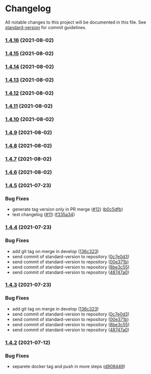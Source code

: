 # Changelog

All notable changes to this project will be documented in this file. See [standard-version](https://github.com/conventional-changelog/standard-version) for commit guidelines.

### [1.4.16](https://github.com/deividbatfish2/jmeter-on-kubernetes/compare/v1.4.15...v1.4.16) (2021-08-02)

### [1.4.15](https://github.com/deividbatfish2/jmeter-on-kubernetes/compare/v1.4.14...v1.4.15) (2021-08-02)

### [1.4.14](https://github.com/deividbatfish2/jmeter-on-kubernetes/compare/v1.4.13...v1.4.14) (2021-08-02)

### [1.4.13](https://github.com/deividbatfish2/jmeter-on-kubernetes/compare/v1.4.12...v1.4.13) (2021-08-02)

### [1.4.12](https://github.com/deividbatfish2/jmeter-on-kubernetes/compare/v1.4.11...v1.4.12) (2021-08-02)

### [1.4.11](https://github.com/deividbatfish2/jmeter-on-kubernetes/compare/v1.4.10...v1.4.11) (2021-08-02)

### [1.4.10](https://github.com/deividbatfish2/jmeter-on-kubernetes/compare/v1.4.9...v1.4.10) (2021-08-02)

### [1.4.9](https://github.com/deividbatfish2/jmeter-on-kubernetes/compare/v1.4.8...v1.4.9) (2021-08-02)

### [1.4.8](https://github.com/deividbatfish2/jmeter-on-kubernetes/compare/v1.4.7...v1.4.8) (2021-08-02)

### [1.4.7](https://github.com/deividbatfish2/jmeter-on-kubernetes/compare/v1.4.6...v1.4.7) (2021-08-02)

### [1.4.6](https://github.com/deividbatfish2/jmeter-on-kubernetes/compare/v1.4.5...v1.4.6) (2021-08-02)

### [1.4.5](https://github.com/deividbatfish2/jmeter-on-kubernetes/compare/v1.4.4...v1.4.5) (2021-07-23)


### Bug Fixes

* generate tag version only in PR merge ([#12](https://github.com/deividbatfish2/jmeter-on-kubernetes/issues/12)) ([b0c5dfb](https://github.com/deividbatfish2/jmeter-on-kubernetes/commit/b0c5dfbe9778d43e250c783c2fc0d7b1f1e4bffc))
* test changelog ([#11](https://github.com/deividbatfish2/jmeter-on-kubernetes/issues/11)) ([f335a34](https://github.com/deividbatfish2/jmeter-on-kubernetes/commit/f335a34d57c0813cb8f001412339fdd31902e3aa))

### [1.4.4](https://github.com/deividbatfish2/jmeter-on-kubernetes/compare/v1.4.2...v1.4.4) (2021-07-23)


### Bug Fixes

* add git tag on merge in develop ([136c323](https://github.com/deividbatfish2/jmeter-on-kubernetes/commit/136c323bc6f72aa607b6772581bc2e75b9fbc3de))
* send commit of standard-version to repository ([0c7e0d3](https://github.com/deividbatfish2/jmeter-on-kubernetes/commit/0c7e0d3fda33a89c2e6f80f10546a7dd7b992eef))
* send commit of standard-version to repository ([00e371b](https://github.com/deividbatfish2/jmeter-on-kubernetes/commit/00e371b392ed22fed33c4667a8de7ac39c20e333))
* send commit of standard-version to repository ([8be3c55](https://github.com/deividbatfish2/jmeter-on-kubernetes/commit/8be3c55c35a9ab2fda19dcb1c84d02353572ece0))
* send commit of standard-version to repository ([48747a0](https://github.com/deividbatfish2/jmeter-on-kubernetes/commit/48747a00bd7c6ce862b588d3dab0336ba1e07813))

### [1.4.3](https://github.com/deividbatfish2/jmeter-on-kubernetes/compare/v1.4.2...v1.4.3) (2021-07-23)


### Bug Fixes

* add git tag on merge in develop ([136c323](https://github.com/deividbatfish2/jmeter-on-kubernetes/commit/136c323bc6f72aa607b6772581bc2e75b9fbc3de))
* send commit of standard-version to repository ([0c7e0d3](https://github.com/deividbatfish2/jmeter-on-kubernetes/commit/0c7e0d3fda33a89c2e6f80f10546a7dd7b992eef))
* send commit of standard-version to repository ([00e371b](https://github.com/deividbatfish2/jmeter-on-kubernetes/commit/00e371b392ed22fed33c4667a8de7ac39c20e333))
* send commit of standard-version to repository ([8be3c55](https://github.com/deividbatfish2/jmeter-on-kubernetes/commit/8be3c55c35a9ab2fda19dcb1c84d02353572ece0))
* send commit of standard-version to repository ([48747a0](https://github.com/deividbatfish2/jmeter-on-kubernetes/commit/48747a00bd7c6ce862b588d3dab0336ba1e07813))

### [1.4.2](https://github.com/deividbatfish2/jmeter-on-kubernetes/compare/v1.4.1...v1.4.2) (2021-07-12)


### Bug Fixes

* separete docker tag and push in more steps ([d908449](https://github.com/deividbatfish2/jmeter-on-kubernetes/commit/d90844921e8a9c3f60c731220a3d4d333f76982e))
